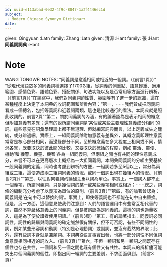 ```yaml
---
id: uuid-e113abad-0e32-4f9c-8847-1a2f4446ec1d
subject: 
 - Modern Chinese Synonym Dictionary
date: 
---
```


given: Qingyuan :Latn
family: Zhang :Latn
given: 清源 :Hant
family: 張 :Hant
**同義詞詞典** :Hant
# Note
WANG TONGWEI NOTES: “同義詞是意義相同或相近的一組詞。（《前言1頁》）” “從現代漢語眾多的同義詞種選擇了1700多組，從詞義的側重點、語意輕重、適用範圍、感情色彩、語體色彩、搭配關係、句法功能以及是否常用等方面進行辨析。（《前言1頁》）”在編寫中，我們對同義詞的性質、範圍等有了進一步的認識，這在某種程度上決定了本詞典的收詞範圍和辨析內容：“第一，⋯⋯我們贊成把同義詞看成一個總名，包括等義詞和近義詞兩類，這也是比較通行的看法。本詞典就是照此收詞的。前言2頁”“第二，關於同義詞的內涵，有的論著認為是表示相同的概念但附加意義有差異；還有的說所謂同義詞是‘某個或某些主要理性意義成分相同’的詞。這些意見在詞彙學理論上都不無道理，但就編寫詞典而言，以上定義或失之籠統，或分辨過細。實際上，一組同義詞除附加意義有差異外，其概念義即理性意義常常是核心部分相同，而邊緣部分不同。至於概念義在多大程度上相同或不同，情況各異，既要取決於彼此間的比較，又要取決於概括的程度，例如‘靈活、靈便、機動’和‘機警、機靈、機智’各為一組同義詞，但兩組之間也有共同的理性意義成分，未嘗不可以在更高層次上概括為一大組同義詞，本詞典同義詞的分組主要基於一般同義詞的定義，同時也考慮到辨析的方便，一組詞若多至5個以上，常分為兩組或三組，這便造成兩三組詞同義的情況，或同一個詞出現在幾組內的情況。（《前言2頁》）”“第三、以往對同義詞的論述注重以詞為單位。事實上，一個詞大都不止一個義項，所謂同義詞，只是幾個詞的某一或某些義項相同或相近；⋯⋯總之，詞條的編制充分考慮了以義項為單位的原則。（前言3頁）”“第四，有的論著曾認為：同義詞是‘在句中可以替換的詞’。事實上，即使等義詞也不都能在句中自由替換。但是，另一方面，這個意見使我們注意到：人們的語言運用中有些常互相代替的詞，雖然不算嚴格意義上的同義詞，但易被誤認為是同義的。這樣的詞也適量收入，這是為了便於讀者使用詞語。”（前言3頁）“第五，有的論著指出：同義詞必同詞性。詞性的歸屬與同義詞的確定誠然很有關係，但不可否認，有些不同詞性的詞，例如某些形容詞和動詞（特別是心理動詞）或副詞，並沒有截然的界限；此外，還有些詞本身就是兼類詞。本詞典從語言事實出發，也將一部分詞性不同但詞彙意義相同相近的詞收入。（前言3頁）”“第六，不但一類詞和另一類詞之間既存在個性也存在共性，一個詞和另一個之間也既有個性又有共性。本詞典的辨析儘可能突出每個同義詞的個性，即指出同一組詞的主要差別，不求面面俱到。（前言3頁）”